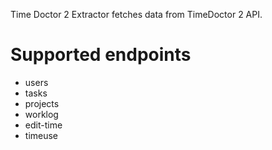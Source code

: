 Time Doctor 2 Extractor fetches data from TimeDoctor 2 API.

Supported endpoints
===================
- users
- tasks
- projects
- worklog
- edit-time
- timeuse